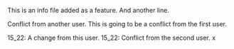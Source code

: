 This is an info file added as a feature.
And another line.

Conflict from another user.
This is going to be a conflict from the first user.

15_22: A change from this user.
15_22: Conflict from the second user.
x
